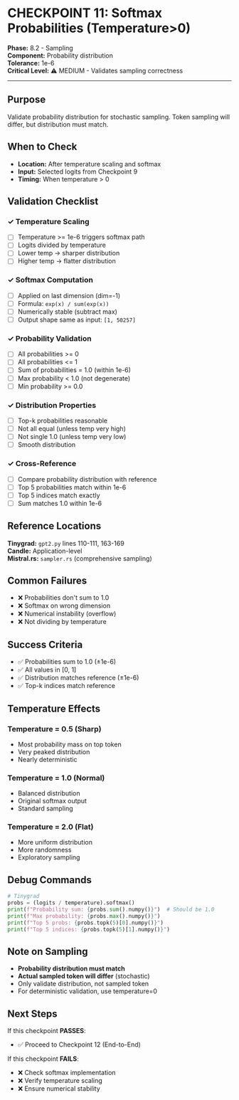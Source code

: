 # CHECKPOINT 11: Softmax Probabilities (Temperature>0)

**Phase:** 8.2 - Sampling  
**Component:** Probability distribution  
**Tolerance:** 1e-6  
**Critical Level:** ⚠️ MEDIUM - Validates sampling correctness

---

## Purpose

Validate probability distribution for stochastic sampling. Token sampling will differ, but distribution must match.

## When to Check

- **Location:** After temperature scaling and softmax
- **Input:** Selected logits from Checkpoint 9
- **Timing:** When temperature > 0

## Validation Checklist

### ✓ Temperature Scaling
- [ ] Temperature >= 1e-6 triggers softmax path
- [ ] Logits divided by temperature
- [ ] Lower temp → sharper distribution
- [ ] Higher temp → flatter distribution

### ✓ Softmax Computation
- [ ] Applied on last dimension (dim=-1)
- [ ] Formula: `exp(x) / sum(exp(x))`
- [ ] Numerically stable (subtract max)
- [ ] Output shape same as input: `[1, 50257]`

### ✓ Probability Validation
- [ ] All probabilities >= 0
- [ ] All probabilities <= 1
- [ ] Sum of probabilities = 1.0 (within 1e-6)
- [ ] Max probability < 1.0 (not degenerate)
- [ ] Min probability >= 0.0

### ✓ Distribution Properties
- [ ] Top-k probabilities reasonable
- [ ] Not all equal (unless temp very high)
- [ ] Not single 1.0 (unless temp very low)
- [ ] Smooth distribution

### ✓ Cross-Reference
- [ ] Compare probability distribution with reference
- [ ] Top 5 probabilities match within 1e-6
- [ ] Top 5 indices match exactly
- [ ] Sum matches 1.0 within 1e-6

## Reference Locations

**Tinygrad:** `gpt2.py` lines 110-111, 163-169  
**Candle:** Application-level  
**Mistral.rs:** `sampler.rs` (comprehensive sampling)

## Common Failures

- ❌ Probabilities don't sum to 1.0
- ❌ Softmax on wrong dimension
- ❌ Numerical instability (overflow)
- ❌ Not dividing by temperature

## Success Criteria

- ✅ Probabilities sum to 1.0 (±1e-6)
- ✅ All values in [0, 1]
- ✅ Distribution matches reference (±1e-6)
- ✅ Top-k indices match reference

## Temperature Effects

### Temperature = 0.5 (Sharp)
- Most probability mass on top token
- Very peaked distribution
- Nearly deterministic

### Temperature = 1.0 (Normal)
- Balanced distribution
- Original softmax output
- Standard sampling

### Temperature = 2.0 (Flat)
- More uniform distribution
- More randomness
- Exploratory sampling

## Debug Commands

```python
# Tinygrad
probs = (logits / temperature).softmax()
print(f"Probability sum: {probs.sum().numpy()}")  # Should be 1.0
print(f"Max probability: {probs.max().numpy()}")
print(f"Top 5 probs: {probs.topk(5)[0].numpy()}")
print(f"Top 5 indices: {probs.topk(5)[1].numpy()}")
```

## Note on Sampling

- **Probability distribution must match**
- **Actual sampled token will differ** (stochastic)
- Only validate distribution, not sampled token
- For deterministic validation, use temperature=0

## Next Steps

If this checkpoint **PASSES**:
- ✅ Proceed to Checkpoint 12 (End-to-End)

If this checkpoint **FAILS**:
- ❌ Check softmax implementation
- ❌ Verify temperature scaling
- ❌ Ensure numerical stability
